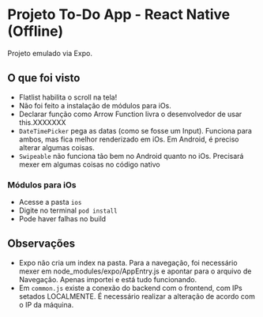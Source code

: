 # Projeto To-Do App - React Native (Offline)

Projeto emulado via Expo.

## O que foi visto
- Flatlist habilita o scroll na tela!
- Não foi feito a instalação de módulos para iOs.
- Declarar função como Arrow Function livra o desenvolvedor de usar this.XXXXXXX
- `DateTimePicker` pega as datas (como se fosse um Input). Funciona para ambos, mas fica melhor renderizado em iOs. Em Android, é preciso alterar algumas coisas.
- `Swipeable` não funciona tão bem no Android quanto no iOs. Precisará mexer em algumas coisas no código nativo

### Módulos para iOs
- Acesse a pasta `ios`
- Digite no terminal `pod install`
- Pode haver falhas no build

## Observações
- Expo não cria um index na pasta. Para a navegação, foi necessário mexer em node_modules/expo/AppEntry.js e apontar para o arquivo de Navegação. Apenas importei e está tudo funcionando.
- Em `common.js` existe a conexão do backend com o frontend, com IPs setados LOCALMENTE. É necessário realizar a alteração de acordo com o IP da máquina.